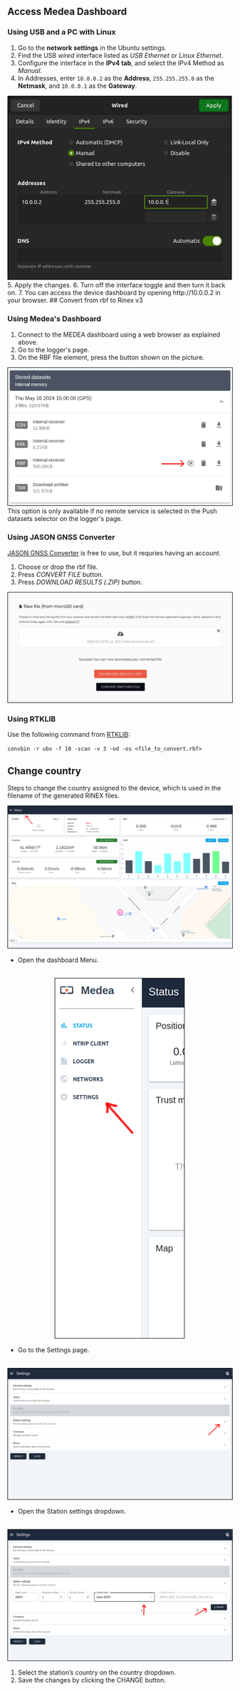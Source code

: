 ## Access Medea Dashboard
### Using USB and a PC with Linux

 1. Go to the **network settings** in the Ubuntu settings.
 2. Find the USB *wired* interface listed as *USB Ethernet* or *Linux Ethernet*.
 3. Configure the interface in the **IPv4 tab**, and select the IPv4 Method as *Manual*.
 4. In Addresses, enter `10.0.0.2` as the **Address**, `255.255.255.0` as the **Netmask**, and `10.0.0.1` as the **Gateway**.
  <img src="/images/network_settings.png" style="width: auto;" />
 5. Apply the changes.
 6. Turn off the interface toggle and then turn it back on.
 7. You can access the device dashboard by opening http://10.0.0.2 in your browser.
## Convert from rbf to Rinex v3

### Using Medea's Dashboard

 1. Connect to the MEDEA dashboard using a web browser as explained above.
 2. Go to the logger's page.
 3. On the RBF file element, press the button shown on the picture.
 <img src="/images/rbf2rnx.png" style="width: auto; border: 1px solid black;" />
 This option is only available if no remote service is selected in the Push datasets selector on the logger's page.

### Using JASON GNSS Converter
[JASON GNSS Converter](https://jason.rokubun.cat/converter) is free to use, but it requries having an account.

 1. Choose or drop the rbf file.
 2. Press *CONVERT FILE* button.
 3. Press *DOWNLOAD RESULTS (.ZIP)* button.

<img src="/images/jason_converter.png" style="width: auto; border: 1px solid black;" />

### Using RTKLIB
Use the following command from [RTKLIB]( https://rtklib.com/):

`convbin -r ubx -f 10 -scan -v 3 -od -os <file_to_convert.rbf>`


## Change country

Steps to change the country assigned to the device, which is used in the filename of the generated RINEX files.

<img src="/images/change_country_1.png" style="width: auto; border: 1px solid black;" />

- Open the dashboard Menu.
<div style="margin: 2rem"></div>

<div width="100%" align="center">
    <img src="/images/change_country_2.png" style="width: auto; border: 1px solid black;" />   
</div>

- Go to the Settings page.
<div style="margin: 2rem"></div>

<img src="/images/change_country_3.png" style="width: auto; border: 1px solid black;" />

- Open the Station settings dropdown.
<div style="margin: 2rem"></div>

<img src="/images/change_country_4.png" style="width: auto; border: 1px solid black;" />

1. Select the station’s country on the country dropdown.
2. Save the changes by clicking the CHANGE button.

<div style="margin: 2rem"></div>